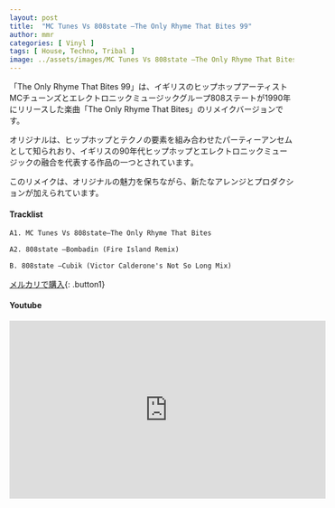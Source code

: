 ```yaml
---
layout: post
title:  "MC Tunes Vs 808state –The Only Rhyme That Bites 99"
author: mmr
categories: [ Vinyl ]
tags: [ House, Techno, Tribal ]
image: ../assets/images/MC Tunes Vs 808state –The Only Rhyme That Bites 99.jpg
---
```


「The Only Rhyme That Bites 99」は、イギリスのヒップホップアーティストMCチューンズとエレクトロニックミュージックグループ808ステートが1990年にリリースした楽曲「The Only Rhyme That Bites」のリメイクバージョンです。

オリジナルは、ヒップホップとテクノの要素を組み合わせたパーティーアンセムとして知られおり、イギリスの90年代ヒップホップとエレクトロニックミュージックの融合を代表する作品の一つとされています。

このリメイクは、オリジナルの魅力を保ちながら、新たなアレンジとプロダクションが加えられています。

#### Tracklist
```md
A1. MC Tunes Vs 808state–The Only Rhyme That Bites

A2. 808state –Bombadin (Fire Island Remix)

B. 808state –Cubik (Victor Calderone's Not So Long Mix)
```

[メルカリで購入](https://jp.mercari.com/item/m96097722789?afid=6142608987){: .button1}

#### Youtube
<iframe width="560" height="315" src="https://www.youtube.com/embed/0CMiB4z8JgY?si=1EzU8IcVo5886S8k" title="YouTube video player" frameborder="0" allow="accelerometer; autoplay; clipboard-write; encrypted-media; gyroscope; picture-in-picture; web-share" referrerpolicy="strict-origin-when-cross-origin" allowfullscreen></iframe>
